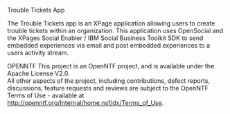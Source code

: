 Trouble Tickets App

The Trouble Tickets app is an XPage application allowing users to create trouble tickets within an organization.
This application uses OpenSocial and the XPages Social Enabler / IBM Social Business Toolkit SDK to send embedded
experiences via email and post embedded experiences to a users activity stream.

OPENNTF
    This project is an OpenNTF project, and is available under the Apache License V2.0.  
    All other aspects of the project, including contributions, defect reports, discussions, 
    feature requests and reviews are subject to the OpenNTF Terms of Use - available at 
    http://openntf.org/Internal/home.nsf/dx/Terms_of_Use.